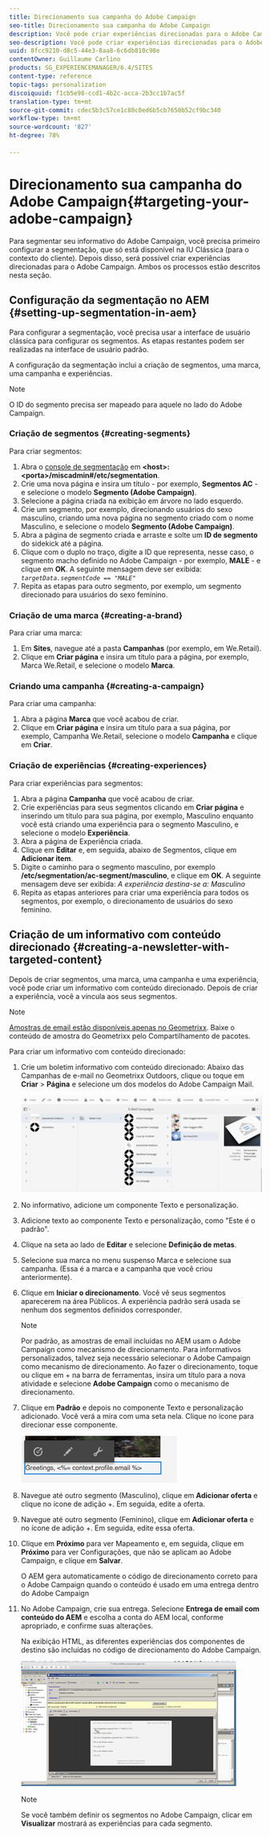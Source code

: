 ```yaml
---
title: Direcionamento sua campanha do Adobe Campaign
seo-title: Direcionamento sua campanha do Adobe Campaign
description: Você pode criar experiências direcionadas para o Adobe Campaign depois de configurar a segmentação
seo-description: Você pode criar experiências direcionadas para o Adobe Campaign depois de configurar a segmentação
uuid: 8fcc9210-d8c5-44e3-8aa8-6c6db810c98e
contentOwner: Guillaume Carlino
products: SG_EXPERIENCEMANAGER/6.4/SITES
content-type: reference
topic-tags: personalization
discoiquuid: f1cb5e98-ccd1-4b2c-acca-2b3cc1b7ac5f
translation-type: tm+mt
source-git-commit: cdec5b3c57ce1c80c0ed6b5cb7650b52cf9bc340
workflow-type: tm+mt
source-wordcount: '827'
ht-degree: 78%

---
```



# Direcionamento sua campanha do Adobe Campaign{#targeting-your-adobe-campaign}

Para segmentar seu informativo do Adobe Campaign, você precisa primeiro configurar a segmentação, que só está disponível na IU Clássica (para o contexto do cliente). Depois disso, será possível criar experiências direcionadas para o Adobe Campaign. Ambos os processos estão descritos nesta seção.

## Configuração da segmentação no AEM {#setting-up-segmentation-in-aem}

Para configurar a segmentação, você precisa usar a interface de usuário clássica para configurar os segmentos. As etapas restantes podem ser realizadas na interface de usuário padrão.

A configuração da segmentação inclui a criação de segmentos, uma marca, uma campanha e experiências.

>[!NOTE]
>
>O ID do segmento precisa ser mapeado para aquele no lado do Adobe Campaign.

### Criação de segmentos {#creating-segments}

Para criar segmentos:

1. Abra o [console de segmentação](http://localhost:4502/miscadmin#/etc/segmentation) em **&lt;host>:&lt;porta>/miscadmin#/etc/segmentation**.
1. Crie uma nova página e insira um título - por exemplo, **Segmentos AC** - e selecione o modelo **Segmento (Adobe Campaign)**.
1. Selecione a página criada na exibição em árvore no lado esquerdo.
1. Crie um segmento, por exemplo, direcionando usuários do sexo masculino, criando uma nova página no segmento criado com o nome Masculino, e selecione o modelo **Segmento (Adobe Campaign)**.
1. Abra a página de segmento criada e arraste e solte um **ID de segmento** do sidekick até a página.
1. Clique com o duplo no traço, digite a ID que representa, nesse caso, o segmento macho definido no Adobe Campaign - por exemplo, **MALE** - e clique em **OK**. A seguinte mensagem deve ser exibida: *`targetData.segmentCode == "MALE"`*
1. Repita as etapas para outro segmento, por exemplo, um segmento direcionado para usuários do sexo feminino.

### Criação de uma marca  {#creating-a-brand}

Para criar uma marca:

1. Em **Sites**, navegue até a pasta **Campanhas** (por exemplo, em We.Retail).
1. Clique em **Criar página** e insira um título para a página, por exemplo, Marca We.Retail, e selecione o modelo **Marca**.

### Criando uma campanha {#creating-a-campaign}

Para criar uma campanha:

1. Abra a página **Marca** que você acabou de criar.
1. Clique em **Criar página** e insira um título para a sua página, por exemplo, Campanha We.Retail, selecione o modelo **Campanha** e clique em **Criar**.

### Criação de experiências  {#creating-experiences}

Para criar experiências para segmentos:

1. Abra a página **Campanha** que você acabou de criar.
1. Crie experiências para seus segmentos clicando em **Criar página** e inserindo um título para sua página, por exemplo, Masculino enquanto você está criando uma experiência para o segmento Masculino, e selecione o modelo **Experiência**.
1. Abra a página de Experiência criada.
1. Clique em **Editar** e, em seguida, abaixo de Segmentos, clique em **Adicionar item**.
1. Digite o caminho para o segmento masculino, por exemplo **/etc/segmentation/ac-segment/masculino**, e clique em **OK**. A seguinte mensagem deve ser exibida: *A experiência destina-se a: Masculino*
1. Repita as etapas anteriores para criar uma experiência para todos os segmentos, por exemplo, o direcionamento de usuários do sexo feminino.

## Criação de um informativo com conteúdo direcionado  {#creating-a-newsletter-with-targeted-content}

Depois de criar segmentos, uma marca, uma campanha e uma experiência, você pode criar um informativo com conteúdo direcionado. Depois de criar a experiência, você a vincula aos seus segmentos.

>[!NOTE]
>
>[Amostras de email estão disponíveis apenas no Geometrixx](/help/sites-developing/we-retail.md). Baixe o conteúdo de amostra do Geometrixx pelo Compartilhamento de pacotes.

Para criar um informativo com conteúdo direcionado:

1. Crie um boletim informativo com conteúdo direcionado: Abaixo das Campanhas de e-mail no Geometrixx Outdoors, clique ou toque em **Criar** > **Página** e selecione um dos modelos do Adobe Campaign Mail.

   ![chlimage_1-188](assets/chlimage_1-188.png)

1. No informativo, adicione um componente Texto e personalização.
1. Adicione texto ao componente Texto e personalização, como &quot;Este é o padrão&quot;.
1. Clique na seta ao lado de **Editar** e selecione **Definição de metas**.
1. Selecione sua marca no menu suspenso Marca e selecione sua campanha. (Essa é a marca e a campanha que você criou anteriormente).
1. Clique em **Iniciar o direcionamento**. Você vê seus segmentos aparecerem na área Públicos. A experiência padrão será usada se nenhum dos segmentos definidos corresponder.

   >[!NOTE]
   >
   >Por padrão, as amostras de email incluídas no AEM usam o Adobe Campaign como mecanismo de direcionamento. Para informativos personalizados, talvez seja necessário selecionar o Adobe Campaign como mecanismo de direcionamento. Ao fazer o direcionamento, toque ou clique em + na barra de ferramentas, insira um título para a nova atividade e selecione **Adobe Campaign** como o mecanismo de direcionamento.

1. Clique em **Padrão** e depois no componente Texto e personalização adicionado. Você verá a mira com uma seta nela. Clique no ícone para direcionar esse componente.

   ![chlimage_1-109](assets/chlimage_1-189.png)

1. Navegue até outro segmento (Masculino), clique em **Adicionar oferta** e clique no ícone de adição +. Em seguida, edite a oferta.
1. Navegue até outro segmento (Feminino), clique em **Adicionar oferta** e no ícone de adição +. Em seguida, edite essa oferta.
1. Clique em **Próximo** para ver Mapeamento e, em seguida, clique em **Próximo** para ver Configurações, que não se aplicam ao Adobe Campaign, e clique em **Salvar**.

   O AEM gera automaticamente o código de direcionamento correto para o Adobe Campaign quando o conteúdo é usado em uma entrega dentro do Adobe Campaign

1. No Adobe Campaign, crie sua entrega. Selecione **Entrega de email com conteúdo do AEM** e escolha a conta do AEM local, conforme apropriado, e confirme suas alterações.

   Na exibição HTML, as diferentes experiências dos componentes de destino são incluídas no código de direcionamento do Adobe Campaign.

   ![chlimage_1-190](assets/chlimage_1-190.png)

   >[!NOTE]
   >
   >Se você também definir os segmentos no Adobe Campaign, clicar em **Visualizar** mostrará as experiências para cada segmento.

